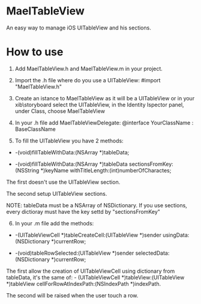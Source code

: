 MaelTableView
=============

An easy way to manage iOS UITableView and his sections.


How to use
==============

1) Add MaelTableView.h and MaelTableView.m in your project.

2) Import the .h file where do you use a UITableView: #import "MaelTableView.h"

3) Create an istance to MaelTableView as it will be a UITableView or in your xib\storyboard select the UITableView, in the Identity Ispector panel, under Class, choose MaelTableView

4) In your .h file add MaelTableViewDelegate: @interface YourClassName : BaseClassName <MaelTableViewDelegate>

5) To fill the UITableView you have 2 methods: 

  - -(void)fillTableWithData:(NSArray *)tableData;
  
  - -(void)fillTableWithData:(NSArray *)tableData sectionsFromKey:(NSString *)keyName withTitleLength:(int)numberOfCharactes;
  
 The first doesn't use the UITableView section.
 
 The second setup UITableView sections.
 
 NOTE: tableData must be a NSArray of NSDictionary. If you use sections, every dictioray must have the key settd by "sectionsFromKey"
 
6) In your .m file add the methods:

  - -(UITableViewCell *)tableCreateCell:(UITableView *)sender usingData:(NSDictionary *)currentRow;
  
  - -(void)tableRowSelected:(UITableView *)sender selectedData:(NSDictionary *)currentRow;
  
  The first allow the creation of UITableViewCell using dictionary from tableData, it's the same of: - (UITableViewCell *)tableView:(UITableView *)tableView cellForRowAtIndexPath:(NSIndexPath *)indexPath.

  The second will be raised when the user touch a row.


